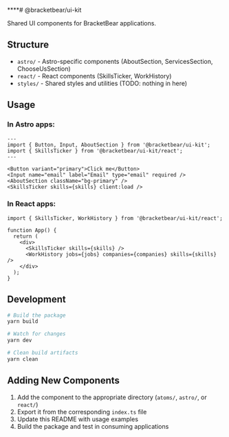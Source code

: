 ****# @bracketbear/ui-kit

Shared UI components for BracketBear applications.

## Structure

- `astro/` - Astro-specific components (AboutSection, ServicesSection, ChooseUsSection)
- `react/` - React components (SkillsTicker, WorkHistory)
- `styles/` - Shared styles and utilities (TODO: nothing in here)

## Usage

### In Astro apps:

```astro
---
import { Button, Input, AboutSection } from '@bracketbear/ui-kit';
import { SkillsTicker } from '@bracketbear/ui-kit/react';
---

<Button variant="primary">Click me</Button>
<Input name="email" label="Email" type="email" required />
<AboutSection className="bg-primary" />
<SkillsTicker skills={skills} client:load />
```

### In React apps:

```tsx
import { SkillsTicker, WorkHistory } from '@bracketbear/ui-kit/react';

function App() {
  return (
    <div>
      <SkillsTicker skills={skills} />
      <WorkHistory jobs={jobs} companies={companies} skills={skills} />
    </div>
  );
}
```

## Development

```bash
# Build the package
yarn build

# Watch for changes
yarn dev

# Clean build artifacts
yarn clean
```

## Adding New Components

1. Add the component to the appropriate directory (`atoms/`, `astro/`, or `react/`)
2. Export it from the corresponding `index.ts` file
3. Update this README with usage examples
4. Build the package and test in consuming applications 